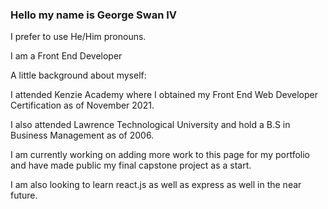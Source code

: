 ### Hello my name is George Swan IV 
I prefer to use He/Him pronouns.

I am a Front End Developer 

A little background about myself:

I attended Kenzie Academy where I obtained my Front End Web Developer Certification as of November 2021.

I also attended Lawrence Technological University and hold a B.S in Business Management as of 2006.

I am currently working on adding more work to this page for my portfolio and have made public my final capstone project as a start.

I am also looking to learn react.js as well as express as well in the near future.
